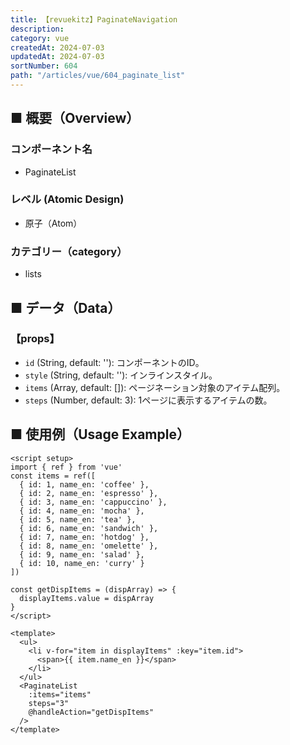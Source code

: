```yaml
---
title: 【revuekitz】PaginateNavigation
description: 
category: vue
createdAt: 2024-07-03
updatedAt: 2024-07-03
sortNumber: 604
path: "/articles/vue/604_paginate_list"
---
```


<nuxt-content-wrapper>

## ■ 概要（Overview）
### コンポーネント名
- PaginateList

### レベル (Atomic Design)
- 原子（Atom）

### カテゴリー（category）
- lists

## ■ データ（Data）

### 【props】
- `id` (String, default: ''): コンポーネントのID。
- `style` (String, default: ''): インラインスタイル。
- `items` (Array, default: []): ページネーション対象のアイテム配列。
- `steps` (Number, default: 3): 1ページに表示するアイテムの数。

## ■ 使用例（Usage Example）
```vue
<script setup>
import { ref } from 'vue'
const items = ref([
  { id: 1, name_en: 'coffee' },
  { id: 2, name_en: 'espresso' },
  { id: 3, name_en: 'cappuccino' },
  { id: 4, name_en: 'mocha' },
  { id: 5, name_en: 'tea' },
  { id: 6, name_en: 'sandwich' },
  { id: 7, name_en: 'hotdog' },
  { id: 8, name_en: 'omelette' },
  { id: 9, name_en: 'salad' },
  { id: 10, name_en: 'curry' }
]) 

const getDispItems = (dispArray) => {
  displayItems.value = dispArray
}
</script>

<template>
  <ul>
    <li v-for="item in displayItems" :key="item.id">
      <span>{{ item.name_en }}</span>
    </li>
  </ul>
  <PaginateList 
    :items="items" 
    steps="3" 
    @handleAction="getDispItems"
  />
</template>

```

</nuxt-content-wrapper>